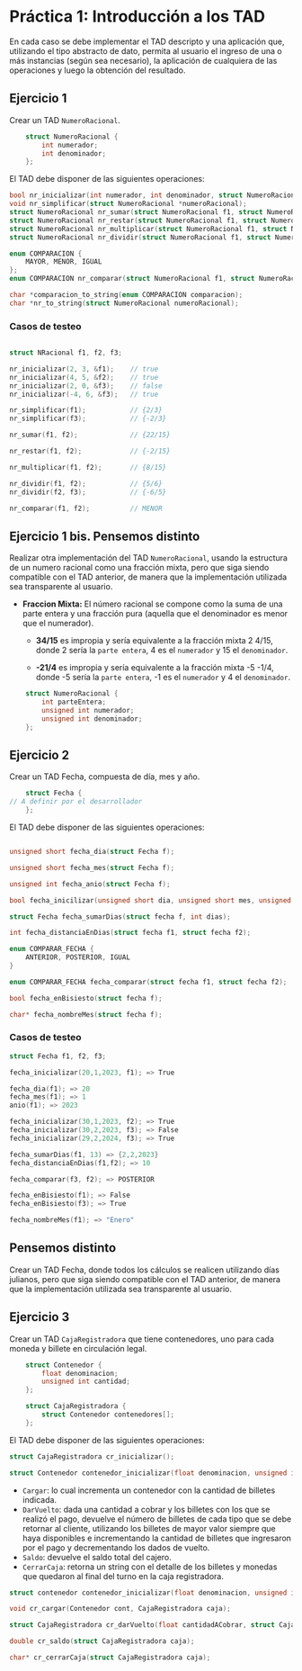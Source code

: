 # Práctica 1: Introducción a los TAD

En cada caso se debe implementar el TAD descripto y una aplicación que, utilizando el tipo abstracto de dato, permita al usuario el ingreso de una o más instancias (según sea
necesario), la aplicación de cualquiera de las operaciones y luego la obtención del resultado.

## Ejercicio 1

Crear un TAD `NumeroRacional`.

```c
    struct NumeroRacional {
        int numerador;
        int denominador;
    };
```

El TAD debe disponer de las siguientes operaciones:

```c
bool nr_inicializar(int numerador, int denominador, struct NumeroRacional *numeroRacional);
void nr_simplificar(struct NumeroRacional *numeroRacional);
struct NumeroRacional nr_sumar(struct NumeroRacional f1, struct NumeroRacional f2);
struct NumeroRacional nr_restar(struct NumeroRacional f1, struct NumeroRacional f2);
struct NumeroRacional nr_multiplicar(struct NumeroRacional f1, struct NumeroRacional f2);
struct NumeroRacional nr_dividir(struct NumeroRacional f1, struct NumeroRacional f2);

enum COMPARACION {
    MAYOR, MENOR, IGUAL
};
enum COMPARACION nr_comparar(struct NumeroRacional f1, struct NumeroRacional f2);

char *comparacion_to_string(enum COMPARACION comparacion);
char *nr_to_string(struct NumeroRacional numeroRacional);
```

### Casos de testeo

```c

struct NRacional f1, f2, f3;

nr_inicializar(2, 3, &f1);    // true
nr_inicializar(4, 5, &f2);    // true
nr_inicializar(2, 0, &f3);    // false
nr_inicializar(-4, 6, &f3);   // true

nr_simplificar(f1);           // {2/3}
nr_simplificar(f3);           // {-2/3}

nr_sumar(f1, f2);             // {22/15}

nr_restar(f1, f2);            // {-2/15}

nr_multiplicar(f1, f2);       // {8/15}

nr_dividir(f1, f2);           // {5/6}
nr_dividir(f2, f3);           // {-6/5}

nr_comparar(f1, f2);          // MENOR
```

## Ejercicio 1 bis. Pensemos distinto

Realizar otra implementación del TAD `NumeroRacional`, usando la estructura de un numero racional como una fracción mixta, pero que siga siendo compatible con el TAD anterior, de manera que la implementación utilizada sea transparente al usuario.

* **Fraccion Mixta:** El número racional se compone como la suma de una parte entera y una fracción pura (aquella que el denominador es menor que el numerador).

  * **34/15** es impropia y sería equivalente a la fracción mixta 2 4/15, donde 2 sería la `parte entera`, 4 es el `numerador` y 15 el `denominador`.

  * **-21/4** es impropia y sería equivalente a la fracción mixta -5 -1/4, donde -5 sería la `parte entera`, -1 es el `numerador` y 4 el `denominador`.

```c
    struct NumeroRacional {
        int parteEntera;
        unsigned int numerador;
        unsigned int denominador;
    };
```

## Ejercicio 2

Crear un TAD Fecha, compuesta de día, mes y año.

```c
    struct Fecha {
// A definir por el desarrollador
    };
```

El TAD debe disponer de las siguientes operaciones:

```c

unsigned short fecha_dia(struct Fecha f);

unsigned short fecha_mes(struct Fecha f);

unsigned int fecha_anio(struct Fecha f);

bool fecha_inicilizar(unsigned short dia, unsigned short mes, unsigned int anio, struct Fecha f);

struct Fecha fecha_sumarDias(struct fecha f, int dias);

int fecha_distanciaEnDias(struct fecha f1, struct fecha f2);

enum COMPARAR_FECHA {
    ANTERIOR, POSTERIOR, IGUAL
}

enum COMPARAR_FECHA fecha_comparar(struct fecha f1, struct fecha f2);

bool fecha_enBisiesto(struct fecha f);

char* fecha_nombreMes(struct fecha f);
```

### Casos de testeo

```c
struct Fecha f1, f2, f3;

fecha_inicializar(20,1,2023, f1); => True

fecha_dia(f1); => 20
fecha_mes(f1); => 1
anio(f1); => 2023

fecha_inicializar(30,1,2023, f2); => True
fecha_inicializar(30,2,2023, f3); => False
fecha_inicializar(29,2,2024, f3); => True

fecha_sumarDias(f1, 13) => {2,2,2023}
fecha_distanciaEnDias(f1,f2); => 10

fecha_comparar(f3, f2); => POSTERIOR

fecha_enBisiesto(f1); => False
fecha_enBisiesto(f3); => True

fecha_nombreMes(f1); => "Enero"

```

## Pensemos distinto

Crear un TAD Fecha, donde todos los cálculos se realicen utilizando días julianos, pero que siga siendo compatible con el TAD anterior, de manera que la implementación utilizada sea transparente al usuario.

## Ejercicio 3

Crear un TAD `CajaRegistradora` que tiene contenedores, uno para cada moneda y billete en circulación legal.

```c
    struct Contenedor {
        float denominacion;
        unsigned int cantidad;
    };

    struct CajaRegistradora {
        struct Contenedor contenedores[];
    };
```

El TAD debe disponer de las siguientes operaciones:

```c
struct CajaRegistradora cr_inicializar();

struct Contenedor contenedor_inicializar(float denominacion, unsigned int cantidad);

```

* `Cargar`: lo cual incrementa un contenedor con la cantidad de billetes indicada.
* `DarVuelto`: dada una cantidad a cobrar y los billetes con los que se realizó el pago, devuelve el número de billetes de cada tipo que se debe retornar al cliente, utilizando los billetes de mayor valor siempre que haya disponibles e incrementando la cantidad de billetes que ingresaron por el pago y decrementando los dados de vuelto.
* `Saldo`: devuelve el saldo total del cajero.
* `CerrarCaja`: retorna un string con el detalle de los billetes y monedas que quedaron al final del turno en la caja registradora.

```c
struct contenedor contenedor_inicializar(float denominacion, unsigned int cantidad);

void cr_cargar(Contenedor cont, CajaRegistradora caja);

struct CajaRegistradora cr_darVuelto(float cantidadACobrar, struct CajaRegistradora billetesDados, struct CajaRegistradora cajaActual);

double cr_saldo(struct CajaRegistradora caja);

char* cr_cerrarCaja(struct CajaRegistradora caja);
```

<!-- ## Ejercicio 4

Crear un TAD `TarjetaDeCredito` que tiene el número de tarjeta, la fecha de vencimiento y los límites de crédito en una cuota y en cuotas. Este TAD debe permitir:

* `ValidarNro`: Validar si el número de tarjeta (de 16 dígitos) usando el siguiente algoritmo:
  * Duplicar el valor de uno de cada dos dígitos, empezando desde la derecha. Es decir, el último dígito no cambia; el penúltimo es duplicado; el anterior no cambia; y sigue así. Por ejemplo, [1,3,8,6] se vuelve [2,3,16,6].
  * Sumar los dígitos de los valores duplicados y los dígitos no duplicados del número original. Por ejemplo, [2,3,16,6] se vuelve 2+3+1+6+6 = 18.
  * Calcular el resto cuando esa suma es dividida por 10. En el ejemplo anterior, el resto sería 8.
  * Si el resultado es 0 entonces el número es válido.
* `EntidadEmisora`: El primer/os digito/s, a la izquierda, representa/n la entidad emisora, a saber:

| Rangos de INN    | Emisora            |
| :--:             | :--:               |
| 4                | *Visa*             |
| 2021-2720; 51-55 | *Mastercard*       |
| 34-37            | *American Express* |
| 50, 56-58        | *Maestro*          |

* `Comprar`: Se requiere validar la compra, a saber:
  * que el número sea correcto, que la tarjeta no se encuentre vencida y que le alcance el límite de crédito para realizar la compra.
  * Una vez aceptado el movimiento, se debe reducir el límite de crédito en una cuota teniendo en cuenta que si la tarjeta es una *Visa* o una *American Express* se descuenta el 80% del monto, en el resto de las tarjetas se descuenta el monto completo.
  * En cambio, si se trata de una compra en cuotas, todas las tarjetas descuentan, en compras hasta 6 cuotas, el 90% del monto adeudado (cuotas de la 2ª en adelante) al límite de compras en cuotas, y descuentan del límite de compras en una cuota el monto de la primera cuota. En compras de más de 6 cuotas es igual, salvo que descuentan solo el 70% de las cuotas adeudas del límite de compra en cuotas.
* `MostrarLimites`: Informar los límites de compras disponibles. -->
